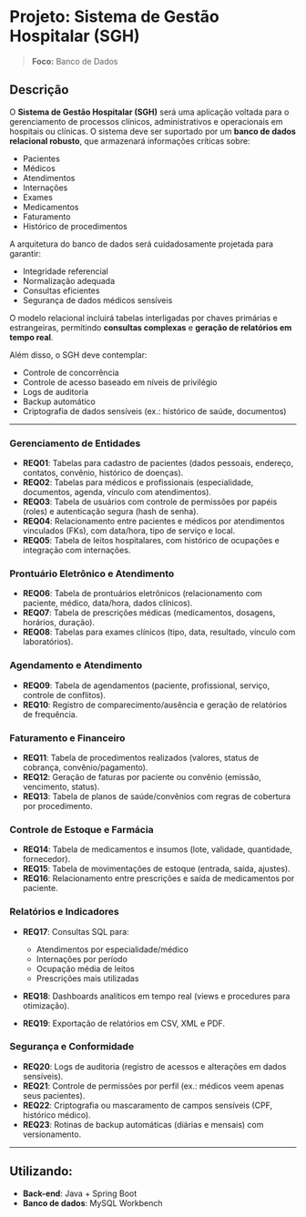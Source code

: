 # Projeto: Sistema de Gestão Hospitalar (SGH)

> **Foco:** Banco de Dados

## Descrição

O **Sistema de Gestão Hospitalar (SGH)** será uma aplicação voltada para o gerenciamento de processos clínicos, administrativos e operacionais em hospitais ou clínicas. O sistema deve ser suportado por um **banco de dados relacional robusto**, que armazenará informações críticas sobre:

- Pacientes
- Médicos
- Atendimentos
- Internações
- Exames
- Medicamentos
- Faturamento
- Histórico de procedimentos

A arquitetura do banco de dados será cuidadosamente projetada para garantir:

- Integridade referencial
- Normalização adequada
- Consultas eficientes
- Segurança de dados médicos sensíveis

O modelo relacional incluirá tabelas interligadas por chaves primárias e estrangeiras, permitindo **consultas complexas** e **geração de relatórios em tempo real**.

Além disso, o SGH deve contemplar:

- Controle de concorrência
- Controle de acesso baseado em níveis de privilégio
- Logs de auditoria
- Backup automático
- Criptografia de dados sensíveis (ex.: histórico de saúde, documentos)

---

### Gerenciamento de Entidades

- **REQ01**: Tabelas para cadastro de pacientes (dados pessoais, endereço, contatos, convênio, histórico de doenças).  
- **REQ02**: Tabelas para médicos e profissionais (especialidade, documentos, agenda, vínculo com atendimentos).  
- **REQ03**: Tabela de usuários com controle de permissões por papéis (roles) e autenticação segura (hash de senha).  
- **REQ04**: Relacionamento entre pacientes e médicos por atendimentos vinculados (FKs), com data/hora, tipo de serviço e local.  
- **REQ05**: Tabela de leitos hospitalares, com histórico de ocupações e integração com internações.

### Prontuário Eletrônico e Atendimento

- **REQ06**: Tabela de prontuários eletrônicos (relacionamento com paciente, médico, data/hora, dados clínicos).  
- **REQ07**: Tabela de prescrições médicas (medicamentos, dosagens, horários, duração).  
- **REQ08**: Tabelas para exames clínicos (tipo, data, resultado, vínculo com laboratórios).

### Agendamento e Atendimento

- **REQ09**: Tabela de agendamentos (paciente, profissional, serviço, controle de conflitos).  
- **REQ10**: Registro de comparecimento/ausência e geração de relatórios de frequência.

### Faturamento e Financeiro

- **REQ11**: Tabela de procedimentos realizados (valores, status de cobrança, convênio/pagamento).  
- **REQ12**: Geração de faturas por paciente ou convênio (emissão, vencimento, status).  
- **REQ13**: Tabela de planos de saúde/convênios com regras de cobertura por procedimento.

### Controle de Estoque e Farmácia

- **REQ14**: Tabela de medicamentos e insumos (lote, validade, quantidade, fornecedor).  
- **REQ15**: Tabela de movimentações de estoque (entrada, saída, ajustes).  
- **REQ16**: Relacionamento entre prescrições e saída de medicamentos por paciente.

### Relatórios e Indicadores

- **REQ17**: Consultas SQL para:
  - Atendimentos por especialidade/médico
  - Internações por período
  - Ocupação média de leitos
  - Prescrições mais utilizadas

- **REQ18**: Dashboards analíticos em tempo real (views e procedures para otimização).  
- **REQ19**: Exportação de relatórios em CSV, XML e PDF.

### Segurança e Conformidade

- **REQ20**: Logs de auditoria (registro de acessos e alterações em dados sensíveis).  
- **REQ21**: Controle de permissões por perfil (ex.: médicos veem apenas seus pacientes).  
- **REQ22**: Criptografia ou mascaramento de campos sensíveis (CPF, histórico médico).  
- **REQ23**: Rotinas de backup automáticas (diárias e mensais) com versionamento.

---

## Utilizando:

- **Back-end**: Java + Spring Boot  
- **Banco de dados**: MySQL Workbench

